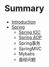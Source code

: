# Summary

* [Introduction](README.md)
* [Spring](chapter1.md)
  * [Spring IOC](chapter1/spring-ioc.md)
  * [Spring AOP](chapter1/spring-aop.md)
  * Spring事务
  * SpringMVC
  * Mybatis
  * 面经问题

